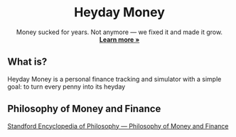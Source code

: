 <p>
  <h1 align="center">Heyday Money</h1>
  <p align="center">
    Money sucked for years. Not anymore — we fixed it and made it grow.
    <br />
    <a href="https://heyday.money"><strong>Learn more »</strong></a>
  </p>
</p>

## What is?

Heyday Money is a personal finance tracking and simulator with a simple goal: to turn every penny into its heyday

## Philosophy of Money and Finance
[Standford Encyclopedia of Philosophy — Philosophy of Money and Finance](https://plato.stanford.edu/entries/money-finance/)
